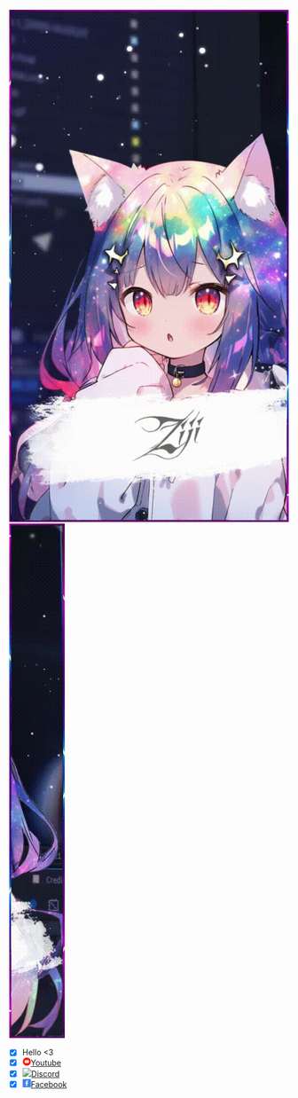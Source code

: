 ![okk](./Assets/ZijiAvt.gif) ![okk](./Assets/ZijiRight.gif)
- [x] Hello <3
- [x] [<img src="./Assets/ok2.gif" width="15"/>](./Assets/ok2.gif)[Youtube](https://www.youtube.com/@ZijiNightcore)
- [x] [<img src="./Assets/Discord.gif" width="15"/>](./Assets/Discord.gif)[Discord](https://discord.com/invite/zaskhD7PTW)
- [x] [<img src="./Assets/Favebook.gif" width="15"/>](./Assets/Favebook.gif)[Facebook](https://www.facebook.com/Ziji.Pia)
